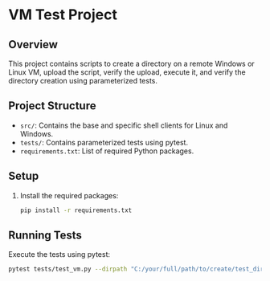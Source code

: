 # VM Test Project

## Overview
This project contains scripts to create a directory on a remote Windows or Linux VM, upload the script, verify the upload, execute it, and verify the directory creation using parameterized tests.

## Project Structure
- `src/`: Contains the base and specific shell clients for Linux and Windows.
- `tests/`: Contains parameterized tests using pytest.
- `requirements.txt`: List of required Python packages.

## Setup
1. Install the required packages:
    ```sh
    pip install -r requirements.txt
    ```

## Running Tests
Execute the tests using pytest:
```sh
pytest tests/test_vm.py --dirpath "C:/your/full/path/to/create/test_directory"
